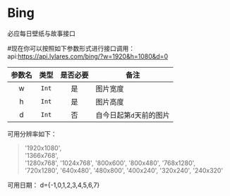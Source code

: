 # Bing
必应每日壁纸与故事接口

#现在你可以按照如下参数形式进行接口调用：<br>
api:https://api.lylares.com/bing/?w=1920&h=1080&d=0
<br>
<table>
<thead>
<tr>
<th align="center">参数名</th>
<th align="center">类型</th>
<th align="center">是否必要</th>
<th>备注</th>
</tr>
</thead>
<tbody>
<tr>
<td align="center">w</td>
<td align="center"><code>Int</code></td>
<td align="center">是</td>
<td>图片宽度</td>
</tr>
<tr>
<td align="center">h</td>
<td align="center"><code>Int</code></td>
<td align="center">是</td>
<td>图片高度</td>
</tr>
<tr>
<td align="center">d</td>
<td align="center"><code>Int</code></td>
<td align="center">否</td>
<td>自今日起第<code>d</code>天前的图片</td>
</tr>
</tbody>
</table>
可用分辨率如下：
<blockquote><span class="pl-pds">'</span>1920x1080<span class="pl-pds">'</span>,<br>
<span class="pl-pds">'</span>1366x768<span class="pl-pds">'</span>,</br>
<span class="pl-pds">'</span>1280x768<span class="pl-pds">'</span>,
<span class="pl-pds">'</span>1024x768<span class="pl-pds">'</span>,
<span class="pl-pds">'</span>800x600<span class="pl-pds">'</span>,
<span class="pl-pds">'</span>800x480<span class="pl-pds">'</span>,
<span class="pl-pds">'</span>768x1280<span class="pl-pds">'</span>,
<span class="pl-pds">'</span>720x1280<span class="pl-pds">'</span>,
<span class="pl-pds">'</span>640x480<span class="pl-pds">'</span>,
<span class="pl-pds">'</span>480x800<span class="pl-pds">'</span>,
<span class="pl-pds">'</span>400x240<span class="pl-pds">'</span>,
<span class="pl-pds">'</span>320x240<span class="pl-pds">'</span>,
<span class="pl-pds">'</span>240x320<span class="pl-pds">'</span></blockquote>
可用日期：
d={-1,0,1,2,3,4,5,6,7}
